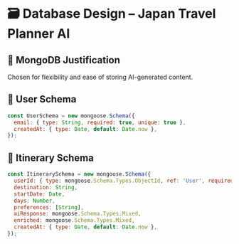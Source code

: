 # 🗃 Database Design – Japan Travel Planner AI

## 📌 MongoDB Justification
Chosen for flexibility and ease of storing AI-generated content.

## 👤 User Schema
```javascript
const UserSchema = new mongoose.Schema({
  email: { type: String, required: true, unique: true },
  createdAt: { type: Date, default: Date.now },
});
```

## 📅 Itinerary Schema
```javascript
const ItinerarySchema = new mongoose.Schema({
  userId: { type: mongoose.Schema.Types.ObjectId, ref: 'User', required: true },
  destination: String,
  startDate: Date,
  days: Number,
  preferences: [String],
  aiResponse: mongoose.Schema.Types.Mixed,
  enriched: mongoose.Schema.Types.Mixed,
  createdAt: { type: Date, default: Date.now },
});
```